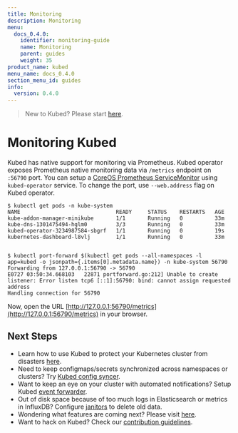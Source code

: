 ```yaml
---
title: Monitoring
description: Monitoring
menu:
  docs_0.4.0:
    identifier: monitoring-guide
    name: Monitoring
    parent: guides
    weight: 35
product_name: kubed
menu_name: docs_0.4.0
section_menu_id: guides
info:
  version: 0.4.0
---
```


> New to Kubed? Please start [here](/docs/0.4.0/concepts/README).

# Monitoring Kubed

Kubed has native support for monitoring via Prometheus. Kubed operator exposes Prometheus native monitoring data via `/metrics` endpoint on `:56790` port. You can setup a [CoreOS Prometheus ServiceMonitor](https://github.com/coreos/prometheus-operator) using `kubed-operator` service. To change the port, use `--web.address` flag on Kubed operator.

```console
$ kubectl get pods -n kube-system
NAME                              READY     STATUS    RESTARTS   AGE
kube-addon-manager-minikube       1/1       Running   0          33m
kube-dns-1301475494-hglm0         3/3       Running   0          33m
kubed-operator-3234987584-sbgrf   1/1       Running   0          19s
kubernetes-dashboard-l8vlj        1/1       Running   0          33m


$ kubectl port-forward $(kubectl get pods --all-namespaces -l app=kubed -o jsonpath={.items[0].metadata.name}) -n kube-system 56790
Forwarding from 127.0.0.1:56790 -> 56790
E0727 03:50:34.668103   22871 portforward.go:212] Unable to create listener: Error listen tcp6 [::1]:56790: bind: cannot assign requested address
Handling connection for 56790
```

Now, open the URL [http://127.0.0.1:56790/metrics](http://127.0.0.1:56790/metrics) in your browser.

## Next Steps
 - Learn how to use Kubed to protect your Kubernetes cluster from disasters [here](/docs/0.4.0/guides/disaster-recovery/).
 - Need to keep configmaps/secrets synchronized across namespaces or clusters? Try [Kubed config syncer](/docs/0.4.0/guides/config-syncer/).
 - Want to keep an eye on your cluster with automated notifications? Setup Kubed [event forwarder](/docs/0.4.0/guides/cluster-events/).
 - Out of disk space because of too much logs in Elasticsearch or metrics in InfluxDB? Configure [janitors](/docs/0.4.0/guides/janitors) to delete old data.
 - Wondering what features are coming next? Please visit [here](/docs/0.4.0/roadmap).
 - Want to hack on Kubed? Check our [contribution guidelines](/docs/0.4.0/CONTRIBUTING).
